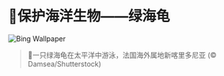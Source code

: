 # 🔖保护海洋生物——绿海龟

![Bing Wallpaper](https://www.bing.com/th?id=OHR.CoralTurtle_ZH-CN4771437860_1920x1080.jpg&rf=LaDigue_1920x1080.jpg&pid=hp)

> 📝一只绿海龟在太平洋中游泳，法国海外属地新喀里多尼亚 (© Damsea/Shutterstock)
